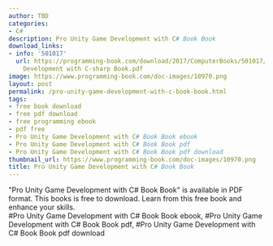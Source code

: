```yaml
---
author: TBD
categories:
- C#
description: Pro Unity Game Development with C# Book Book
download_links:
- info: '501017'
  url: https://programming-book.com/download/2017/ComputerBooks/501017/Pro Unity Game
    Development with C-sharp Book.pdf
image: https://www.programming-book.com/doc-images/10970.png
layout: post
permalink: /pro-unity-game-development-with-c-book-book.html
tags:
- free book download
- free pdf download
- free programming ebook
- pdf free
- Pro Unity Game Development with C# Book Book ebook
- Pro Unity Game Development with C# Book Book pdf
- Pro Unity Game Development with C# Book Book pdf download
thumbnail_url: https://www.programming-book.com/doc-images/10970.png
title: Pro Unity Game Development with C# Book Book
---
```


 
<div class="item-desc text-justify">
  "Pro Unity Game Development with C# Book Book" is available in PDF format. This books is free to download. Learn from this free book and enhance your skills.
  <br>
  #Pro Unity Game Development with C# Book Book ebook, #Pro Unity Game Development with C# Book Book pdf, #Pro Unity Game Development with C# Book Book pdf download
</div>